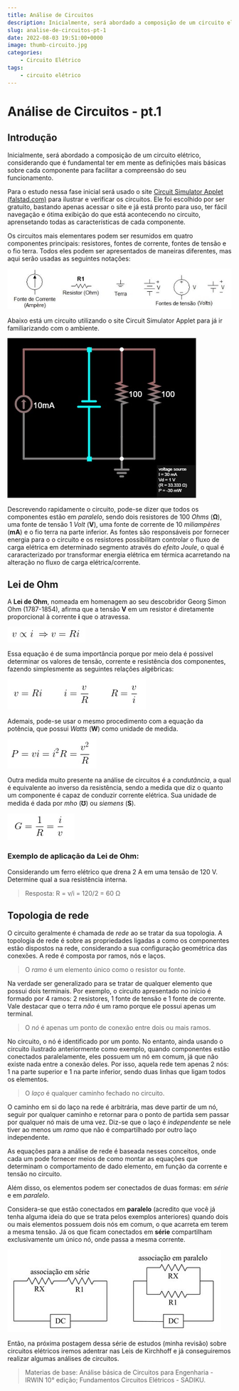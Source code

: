 ```yaml
---
title: Análise de Circuitos
description: Inicialmente, será abordado a composição de um circuito elétrico, considerando que é fundamental ter em mente as definições mais básicas sobre cada componente...
slug: analise-de-circuitos-pt-1
date: 2022-08-03 19:51:00+0000
image: thumb-circuito.jpg
categories:
    - Circuito Elétrico
tags:
    - circuito elétrico
---
```


# Análise de Circuitos - pt.1

## Introdução

Inicialmente, será abordado a composição de um circuito elétrico, considerando que é fundamental ter em mente as definições mais básicas sobre cada componente para facilitar a compreensão do seu funcionamento.

Para o estudo nessa fase inicial será usado o site [Circuit Simulator Applet (falstad.com)](https://www.falstad.com/circuit/) para ilustrar e verificar os circuitos. Ele foi escolhido por ser gratuito, bastando apenas acessar o site e já está pronto para uso, ter fácil navegação e ótima exibição do que está acontecendo no circuito, aprensetando todas as características de cada componente. 

Os circuitos mais elementares podem ser resumidos em quatro componentes principais: resistores, fontes de corrente, fontes de tensão e o fio terra. Todos eles podem ser apresentados de maneiras diferentes, mas aqui serão usadas as seguintes notações:

![](componentes-do-circuito.jpg)

Abaixo está um circuito utilizando o site Circuit Simulator Applet para já ir familiarizando com o ambiente.

![Exemplo de circuito elétrico](circuito-basico.jpg)

Descrevendo rapidamente o circuito, pode-se dizer que todos os componentes estão em *paralelo*, sendo dois resistores de 100 *Ohms* (****Ω****), uma fonte de tensão 1 *Volt* (**V**), uma fonte de corrente de 10 *miliampères* (**mA**) e o fio terra na parte inferior. As fontes são responsáveis por fornecer energia para o o circuito e os resistores possibilitam controlar o fluxo de carga elétrica em determinado segmento através do *efeito Joule*, o qual é cararacterizado por transformar energia elétrica em térmica acarretando na alteração no fluxo de carga elétrica/corrente.

## Lei de Ohm

A **Lei de Ohm**, nomeada em homenagem ao seu descobridor Georg Simon Ohm (1787-1854), afirma que a tensão **V** em um resistor é diretamente proporcional à corrente **i** que o atravessa.

![](Lei-de-ohm.jpg)

Essa equação é de suma importância porque por meio dela é possivel determinar os valores de tensão, corrente e resistência dos componentes, fazendo simplesmente as seguintes relações algébricas:

![](lei-de-ohm-relacao-algebrica.jpg)

Ademais, pode-se usar o mesmo procedimento com a equação da potência, que possui *Watts* (**W**) como unidade de medida.

![](lei-de-ohm-potencia.jpg)

Outra medida muito presente na análise de circuitos é a *condutância*, a qual é equivalente ao inverso da resistência, sendo a medida que diz o quanto um componente é capaz de conduzir corrente elétrica. Sua unidade de medida é dada por *mho* (****℧****) ou *siemens* (**S**).

![](Condutancia-lei.jpg)

### Exemplo de aplicação da Lei de Ohm:

Considerando um ferro elétrico que drena 2 A em uma tensão de 120 V. Determine qual a sua resistência interna.

> Resposta: R = v/i = 120/2 = 60 Ω

## Topologia de rede

O circuito geralmente é chamada de *rede* ao se tratar da sua topologia. A topologia de rede é sobre as propriedades ligadas a como os componentes estão dispostos na rede, considerando a sua configuração geométrica das conexões. A rede é composta por ramos, nós e laços.

> O *ramo* é um elemento único como o resistor ou fonte. 

Na verdade ser generalizado para se tratar de qualquer elemento que possui dois terminais. Por exemplo, o circuito apresentado no início é formado por 4 ramos: 2 resistores, 1 fonte de tensão e 1 fonte de corrente. Vale destacar que o terra *não* é um ramo porque ele possui apenas um terminal.

> O *nó* é apenas um ponto de conexão entre dois ou mais ramos.

No circuito, o nó é identificado por um ponto. No entanto, ainda usando o circuito ilustrado anteriormente como exemplo, quando componentes estão conectados paralelamente, eles possuem um nó em comum, já que não existe nada entre a conexão deles. Por isso, aquela rede tem apenas 2 nós: 1 na parte superior e 1 na parte inferior, sendo duas linhas que ligam todos os elementos.

> O *laço* é qualquer caminho fechado no circuito.

O caminho em si do laço na rede é arbitrária, mas deve partir de um nó, seguir por qualquer caminho e retornar para o ponto de partida sem passar por qualquer nó mais de uma vez. Diz-se que o laço é *independente* se nele tiver ao menos um *ramo* que não é compartilhado por outro laço independente.

As equações para a análise de rede é baseada nesses conceitos, onde cada um pode fornecer meios de como montar as equações que determinam o comportamento de dado elemento, em função da corrente e tensão no circuito.

Além disso, os elementos podem ser conectados de duas formas: em *série* e em *paralelo*. 

Considera-se que estão conectados em **paralelo** (acredito que você já tenha alguma ideia do que se trata pelos exemplos anteriores) quando dois ou mais elementos possuem dois nós em comum, o que acarreta em terem a mesma tensão. Já os que ficam conectados em **série** compartilham exclusivamente um único nó, onde passa a mesma corrente.

![](associacao-em-serie-e-paralelo.jpg)

Então, na próxima postagem dessa série de estudos (minha revisão) sobre circuitos elétricos iremos adentrar nas Leis de Kirchhoff e já conseguiremos realizar algumas análises de circuitos.

> Materias de base: Análise básica de Circuitos para Engenharia - IRWIN 10° edição; Fundamentos Circuitos Elétricos - SADIKU.
